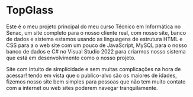 # TopGlass
Este é o meu projeto principal do meu curso Técnico em Informática no Senac, um site completo para o nosso cliente real, com nosso site, banco de dados e sistema estamos usando as linguagens de estrutura HTML e CSS para a o web site com um pouco de JavaScript, MySQL para o nosso banco de dados e C# no Visual Studio 2022 para criarmos nosso sistema que está em desenvolvimento como o nosso projeto.

Site com intuito de simplicidade e sem muitas complicações na hora de acessar! tendo em vista que o publico-alvo são os maiores de idades, fizemos nosso site bem simples para pessoas que não tem muito contato com a internet ou web sites poderem navegar tranquilamente.
